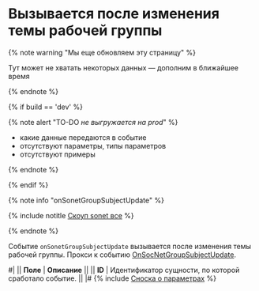 # Вызывается после изменения темы рабочей группы

{% note warning "Мы еще обновляем эту страницу" %}

Тут может не хватать некоторых данных — дополним в ближайшее время

{% endnote %}

{% if build == 'dev' %}

{% note alert "TO-DO _не выгружается на prod_" %}

- какие данные передаются в событие
- отсутствуют параметры, типы параметров
- отсутствуют примеры

{% endnote %}

{% endif %}

{% note info "onSonetGroupSubjectUpdate" %}

{% include notitle [Скоуп sonet все](../_includes/scope-sonet-all.md) %}

{% endnote %}

Событие `onSonetGroupSubjectUpdate` вызывается после изменения темы рабочей группы. Прокси к событию [OnSocNetGroupSubjectUpdate](https://dev.1c-bitrix.ru/api_help/socialnetwork/events/OnSocNetGroupSubjectUpdate.php).

#|
|| **Поле** | **Описание** ||
|| **ID** | Идентификатор сущности, по которой сработало событие. ||
|#
{% include [Сноска о параметрах](../../_includes/required.md) %}